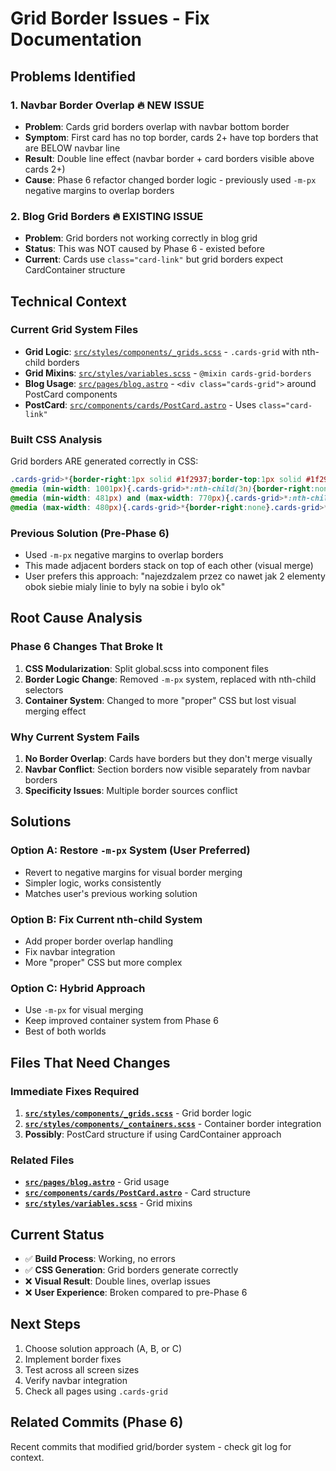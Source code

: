 # Grid Border Issues - Fix Documentation

## Problems Identified

### 1. **Navbar Border Overlap** 🔥 NEW ISSUE
- **Problem**: Cards grid borders overlap with navbar bottom border
- **Symptom**: First card has no top border, cards 2+ have top borders that are BELOW navbar line
- **Result**: Double line effect (navbar border + card borders visible above cards 2+)
- **Cause**: Phase 6 refactor changed border logic - previously used `-m-px` negative margins to overlap borders

### 2. **Blog Grid Borders** 🔥 EXISTING ISSUE  
- **Problem**: Grid borders not working correctly in blog grid
- **Status**: This was NOT caused by Phase 6 - existed before
- **Current**: Cards use `class="card-link"` but grid borders expect CardContainer structure

## Technical Context

### Current Grid System Files
- **Grid Logic**: [`src/styles/components/_grids.scss`](../src/styles/components/_grids.scss) - `.cards-grid` with nth-child borders
- **Grid Mixins**: [`src/styles/variables.scss`](../src/styles/variables.scss) - `@mixin cards-grid-borders`
- **Blog Usage**: [`src/pages/blog.astro`](../src/pages/blog.astro) - `<div class="cards-grid">` around PostCard components
- **PostCard**: [`src/components/cards/PostCard.astro`](../src/components/cards/PostCard.astro) - Uses `class="card-link"`

### Built CSS Analysis
Grid borders ARE generated correctly in CSS:
```css
.cards-grid>*{border-right:1px solid #1f2937;border-top:1px solid #1f2937}
@media (min-width: 1001px){.cards-grid>*:nth-child(3n){border-right:none}.cards-grid>*:nth-child(-n+3){border-top:none}}
@media (min-width: 481px) and (max-width: 770px){.cards-grid>*:nth-child(2n){border-right:none}.cards-grid>*:nth-child(-n+2){border-top:none}}
@media (max-width: 480px){.cards-grid>*{border-right:none}.cards-grid>*:first-child{border-top:none}}
```

### Previous Solution (Pre-Phase 6)
- Used `-m-px` negative margins to overlap borders
- This made adjacent borders stack on top of each other (visual merge)
- User prefers this approach: "najezdzalem przez co nawet jak 2 elementy obok siebie mialy linie to byly na sobie i bylo ok"

## Root Cause Analysis

### Phase 6 Changes That Broke It
1. **CSS Modularization**: Split global.scss into component files
2. **Border Logic Change**: Removed `-m-px` system, replaced with nth-child selectors
3. **Container System**: Changed to more "proper" CSS but lost visual merging effect

### Why Current System Fails
1. **No Border Overlap**: Cards have borders but they don't merge visually
2. **Navbar Conflict**: Section borders now visible separately from navbar borders
3. **Specificity Issues**: Multiple border sources conflict

## Solutions

### Option A: Restore `-m-px` System (User Preferred)
- Revert to negative margins for visual border merging
- Simpler logic, works consistently
- Matches user's previous working solution

### Option B: Fix Current nth-child System  
- Add proper border overlap handling
- Fix navbar integration
- More "proper" CSS but more complex

### Option C: Hybrid Approach
- Use `-m-px` for visual merging
- Keep improved container system from Phase 6
- Best of both worlds

## Files That Need Changes

### Immediate Fixes Required
1. **[`src/styles/components/_grids.scss`](../src/styles/components/_grids.scss)** - Grid border logic
2. **[`src/styles/components/_containers.scss`](../src/styles/components/_containers.scss)** - Container border integration
3. **Possibly**: PostCard structure if using CardContainer approach

### Related Files
- **[`src/pages/blog.astro`](../src/pages/blog.astro)** - Grid usage
- **[`src/components/cards/PostCard.astro`](../src/components/cards/PostCard.astro)** - Card structure
- **[`src/styles/variables.scss`](../src/styles/variables.scss)** - Grid mixins

## Current Status
- ✅ **Build Process**: Working, no errors
- ✅ **CSS Generation**: Grid borders generate correctly
- ❌ **Visual Result**: Double lines, overlap issues
- ❌ **User Experience**: Broken compared to pre-Phase 6

## Next Steps
1. Choose solution approach (A, B, or C)
2. Implement border fixes
3. Test across all screen sizes
4. Verify navbar integration
5. Check all pages using `.cards-grid`

## Related Commits (Phase 6)
Recent commits that modified grid/border system - check git log for context.
